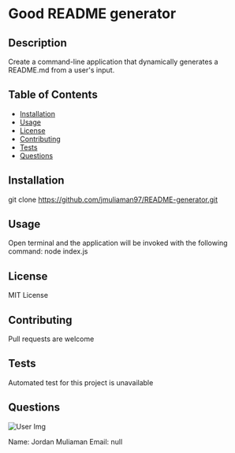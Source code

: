 
  # Good README generator

  ## Description
  Create a command-line application that dynamically generates a README.md from a user's input.

  ## Table of Contents
  * [Installation](#installation)
  * [Usage](#usage)
  * [License](#license)
  * [Contributing](#contributing)
  * [Tests](#tests)
  * [Questions](#questions)
    
  ## Installation
  git clone https://github.com/jmuliaman97/README-generator.git

  ## Usage
  Open terminal and the application will be invoked with the following command: node index.js

  ## License
  MIT License

  ## Contributing
  Pull requests are welcome

  ## Tests
  Automated test for this project is unavailable

  ## Questions
  ![User Img](https://avatars2.githubusercontent.com/u/62527732?v=4)
  
  Name: Jordan Muliaman
  Email: null
  